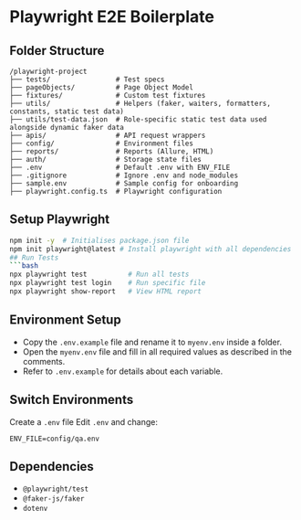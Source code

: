 # Playwright E2E Boilerplate

## Folder Structure

```
/playwright-project
├── tests/                # Test specs
├── pageObjects/          # Page Object Model
├── fixtures/             # Custom test fixtures
├── utils/                # Helpers (faker, waiters, formatters, constants, static test data)
├── utils/test-data.json  # Role-specific static test data used alongside dynamic faker data
├── apis/                 # API request wrappers
├── config/               # Environment files
├── reports/              # Reports (Allure, HTML)
├── auth/                 # Storage state files
├── .env                  # Default .env with ENV_FILE
├── .gitignore            # Ignore .env and node_modules
├── sample.env            # Sample config for onboarding
├── playwright.config.ts  # Playwright configuration
```

## Setup Playwright

````bash
npm init -y  # Initialises package.json file
npm init playwright@latest # Install playwright with all dependencies
## Run Tests
```bash
npx playwright test          # Run all tests
npx playwright test login    # Run specific file
npx playwright show-report   # View HTML report
````

## Environment Setup

- Copy the `.env.example` file and rename it to `myenv.env` inside a folder.
- Open the `myenv.env` file and fill in all required values as described in the comments.
- Refer to `.env.example` for details about each variable.

## Switch Environments
Create a `.env` file
Edit `.env` and change:
```
ENV_FILE=config/qa.env
```

## Dependencies

- `@playwright/test`
- `@faker-js/faker`
- `dotenv`

